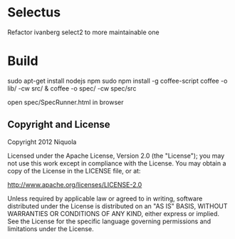 Selectus
=================

Refactor ivanberg select2 to more maintainable one

Build
=================

sudo apt-get install nodejs npm
sudo npm install -g coffee-script
coffee -o lib/ -cw src/ & coffee -o spec/ -cw spec/src

open spec/SpecRunner.html in browser


Copyright and License
---------------------

Copyright 2012 Niquola

Licensed under the Apache License, Version 2.0 (the "License"); you may not use this work except in
compliance with the License. You may obtain a copy of the License in the LICENSE file, or at:

http://www.apache.org/licenses/LICENSE-2.0

Unless required by applicable law or agreed to in writing, software distributed under the License is
distributed on an "AS IS" BASIS, WITHOUT WARRANTIES OR CONDITIONS OF ANY KIND, either express or implied.
See the License for the specific language governing permissions and limitations under the License.
